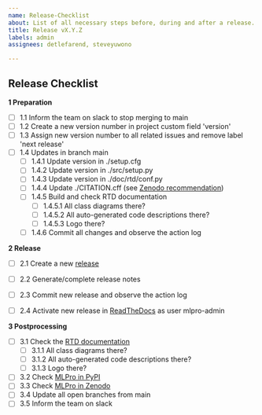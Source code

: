 ```yaml
---
name: Release-Checklist
about: List of all necessary steps before, during and after a release.
title: Release vX.Y.Z
labels: admin
assignees: detlefarend, steveyuwono

---
```


Release Checklist
-------------------

**1 Preparation**
- [ ] 1.1 Inform the team on slack to stop merging to main
- [ ] 1.2 Create a new version number in project custom field 'version'
- [ ] 1.3 Assign new version number to all related issues and remove label 'next release'
- [ ] 1.4 Updates in branch main 
    - [ ] 1.4.1 Update version in ./setup.cfg
    - [ ] 1.4.2 Update version in ./src/setup.py
    - [ ] 1.4.3 Update version in ./doc/rtd/conf.py
    - [ ] 1.4.4 Update ./CITATION.cff (see [Zenodo recommendation](https://zenodo.org/account/settings/github/repository/fhswf/MLPro))
    - [ ] 1.4.5 Build and check RTD documentation
        - [ ] 1.4.5.1 All class diagrams there?
        - [ ] 1.4.5.2 All auto-generated code descriptions there?
        - [ ] 1.4.5.3 Logo there?
    - [ ] 1.4.6 Commit all changes and observe the action log

**2 Release**
- [ ] 2.1 Create a new [release](https://github.com/fhswf/MLPro/releases)
- [ ] 2.2 Generate/complete release notes
- [ ] 2.3 Commit new release and observe the action log
- [ ] 2.4 Activate new release in [ReadTheDocs](https://readthedocs.org) as user mlpro-admin


**3 Postprocessing**
- [ ] 3.1 Check the [RTD documentation](https://mlpro.readthedocs.io)
  - [ ] 3.1.1 All class diagrams there?
  - [ ] 3.1.2 All auto-generated code descriptions there?
  - [ ] 3.1.3 Logo there?
- [ ] 3.2 Check [MLPro in PyPI](https://pypi.org/project/mlpro/)
- [ ] 3.3 Check [MLPro in Zenodo](https://zenodo.org/account/settings/github/repository/fhswf/MLPro)
- [ ] 3.4 Update all open branches from main
- [ ] 3.5 Inform the team on slack
